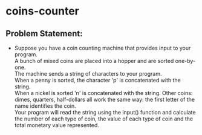 # coins-counter

## Problem Statement: 
- Suppose you have a coin counting machine that provides input to your program.  
A bunch of mixed coins are placed into a hopper and are sorted one-by-one.  
The machine sends a string of characters to your program.  
When a penny is sorted, the character 'p' is concatenated with the string.  
When a nickel is sorted 'n' is concatenated with the string. 
Other coins: dimes, quarters, half-dollars all work the same way: the first letter of the name identifies the coin.  
Your program will read the string using the input() function and calculate the number of each type of coin, the value of each type of coin and the total monetary value represented.
